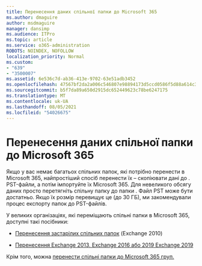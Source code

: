 ```yaml
---
title: Перенесення даних спільної папки до Microsoft 365
ms.author: dmaguire
author: msdmaguire
manager: dansimp
ms.audience: ITPro
ms.topic: article
ms.service: o365-administration
ROBOTS: NOINDEX, NOFOLLOW
localization_priority: Normal
ms.custom:
- "639"
- "3500007"
ms.assetid: 6e536c7d-ab36-413e-9702-63e51adb3452
ms.openlocfilehash: 47567bf2da2a006c546807e98894173d5ccd0586f5d88a614c31569cb3f462f9
ms.sourcegitcommit: b5f7da89a650d2915dc652449623c78be6247175
ms.translationtype: MT
ms.contentlocale: uk-UA
ms.lasthandoff: 08/05/2021
ms.locfileid: "54026675"
---
```

# <a name="migrate-public-folder-data-to-microsoft-365"></a>Перенесення даних спільної папки до Microsoft 365

Якщо у вас немає багатьох спільних папок, які потрібно перенести в Microsoft 365, найпростіший спосіб перенести їх – скопіювати дані до . PST-файли, а потім імпортуйте їх Microsoft 365. Для невеликого обсягу даних просто перетягніть спільну папку до папки . Файл PST може бути достатньо. Якщо їх розмір перевищує це (до 30 [](https://technet.microsoft.com/library/dn874017%28v=exchg.150%29.aspx) ГБ), ми закомендували процес експорту папок до PST-файлів.
  
У великих організаціях, які переміщають спільні папки в Microsoft 365, доступні такі посібники:
  
- [Перенесення застарілих спільних папок](https://docs.microsoft.com/exchange/collaboration-exo/public-folders/batch-migration-of-legacy-public-folders) (Exchange 2010)

- [Перенесення Exchange 2013, Exchange 2016 або 2019 Exchange 2019](https://docs.microsoft.com/Exchange/collaboration/public-folders/migrate-to-exchange-online)

Крім того, можна [перенести спільні папки до Microsoft 365 груп.](https://docs.microsoft.com/exchange/collaboration-exo/public-folders/migrate-your-public-folders-to-microsoft-365-groups)
  